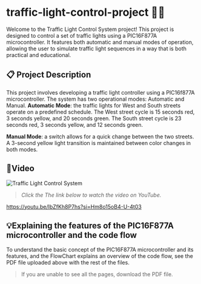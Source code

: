 # traffic-light-control-project 🚦🚦
Welcome to the Traffic Light Control System project! This project is designed to control a set of traffic lights using a PIC16F877A microcontroller. It features both automatic and manual modes of operation, allowing the user to simulate traffic light sequences in a way that is both practical and educational.
## 📋 Project Description
This project involves developing a traffic light controller using a PIC16f877A microcontroller. The system has two operational modes: Automatic and Manual.
 **Automatic Mode**: the traffic lights for West and South streets operate on a predefined schedule. The West street cycle is 15 seconds red, 3 seconds yellow, and 20 seconds green. The South street cycle is 23 seconds red, 3 seconds yellow, and 12 seconds green.

**Manual Mode**: a switch allows for a quick change between the two streets. A 3-second yellow light transition is maintained between color changes in both modes.
## 🎥Video
![Traffic Light Control System](https://github.com/user-attachments/assets/6c84cf46-eb27-406a-97cc-a920120c7a34)

> *Click the The link  below to watch the video on YouTube.*
> 
https://youtu.be/IbZfKh8P7hs?si=Hm8o15oB4-U-4t03
##  💡Explaining the features of the PIC16F877A microcontroller and the code flow
To understand the basic concept of the PIC16F877A microcontroller and its features, and the FlowChart explains an overview of the code flow, see the PDF file uploaded above with the rest of the files. 

>If you are unable to see all the pages, download the PDF file.
